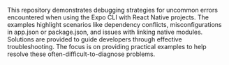 This repository demonstrates debugging strategies for uncommon errors encountered when using the Expo CLI with React Native projects. The examples highlight scenarios like dependency conflicts, misconfigurations in app.json or package.json, and issues with linking native modules.  Solutions are provided to guide developers through effective troubleshooting.  The focus is on providing practical examples to help resolve these often-difficult-to-diagnose problems.
